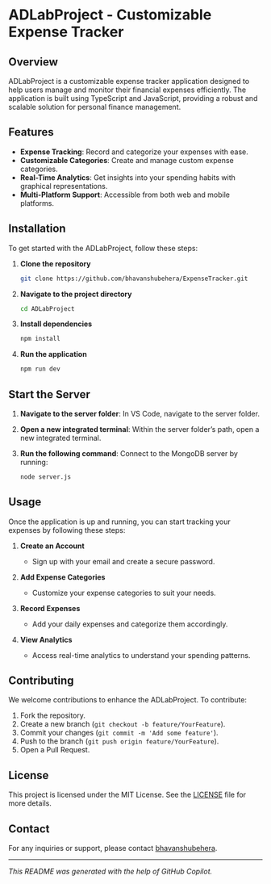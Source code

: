 # ADLabProject - Customizable Expense Tracker

## Overview
ADLabProject is a customizable expense tracker application designed to help users manage and monitor their financial expenses efficiently. The application is built using TypeScript and JavaScript, providing a robust and scalable solution for personal finance management.

## Features
- **Expense Tracking**: Record and categorize your expenses with ease.
- **Customizable Categories**: Create and manage custom expense categories.
- **Real-Time Analytics**: Get insights into your spending habits with graphical representations.
- **Multi-Platform Support**: Accessible from both web and mobile platforms.

## Installation
To get started with the ADLabProject, follow these steps:

1. **Clone the repository**
    ```sh
    git clone https://github.com/bhavanshubehera/ExpenseTracker.git
    ```

2. **Navigate to the project directory**
    ```sh
    cd ADLabProject
    ```

3. **Install dependencies**
    ```sh
    npm install
    ```

4. **Run the application**
    ```sh
    npm run dev
    ```
    
## Start the Server

1. **Navigate to the server folder**:
   In VS Code, navigate to the server folder.

2. **Open a new integrated terminal**:
   Within the server folder’s path, open a new integrated terminal.

3. **Run the following command**:
   Connect to the MongoDB server by running:
   ```sh
   node server.js
   
## Usage
Once the application is up and running, you can start tracking your expenses by following these steps:

1. **Create an Account**
   - Sign up with your email and create a secure password.

2. **Add Expense Categories**
   - Customize your expense categories to suit your needs.

3. **Record Expenses**
   - Add your daily expenses and categorize them accordingly.

4. **View Analytics**
   - Access real-time analytics to understand your spending patterns.

## Contributing
We welcome contributions to enhance the ADLabProject. To contribute:

1. Fork the repository.
2. Create a new branch (`git checkout -b feature/YourFeature`).
3. Commit your changes (`git commit -m 'Add some feature'`).
4. Push to the branch (`git push origin feature/YourFeature`).
5. Open a Pull Request.

## License
This project is licensed under the MIT License. See the [LICENSE](LICENSE) file for more details.

## Contact
For any inquiries or support, please contact [bhavanshubehera](https://github.com/bhavanshubehera).

---

*This README was generated with the help of GitHub Copilot.*
